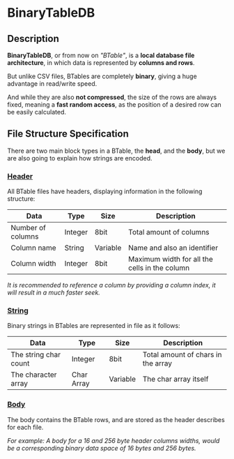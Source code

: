# BinaryTableDB

## Description
**BinaryTableDB**, or from now on *"BTable"*, is a **local database file architecture**, in which data is represented by **columns and rows**.

But unlike CSV files, BTables are completely **binary**, giving a huge advantage in read/write speed. 

And while they are also **not compressed**, the size of the rows are always fixed, meaning a **fast random access**, as the position of a desired row can be easily calculated.

## File Structure Specification
There are two main block types in a BTable, the **head**, and the **body**, but we are also going to explain how strings are encoded.

### <ins>Header</ins>
All BTable files have headers, displaying information in the following structure:

| Data                  | Type          | Size          | Description |
| -------------         | ------------- | ------------  | ----------- |
| Number of columns     | Integer       | 8bit          | Total amount of columns |
| Column name           | String        | Variable      | Name and also an identifier |
| Column width          | Integer       | 8bit          | Maximum width for all the cells in the column |

*It is recommended to reference a column by providing a column index, it will result in a much faster seek.*

### <ins>String</ins>
Binary strings in BTables are represented in file as it follows:

| Data                  | Type          | Size          | Description |
| -------------         | ------------- | ------------  | ----------- |
| The string char count | Integer       | 8bit          | Total amount of chars in the array |
| The character array   | Char Array    | Variable      | The char array itself |

### <ins>Body</ins>
The body contains the BTable rows, and are stored as the header describes for each file.

*For example: A body for a 16 and 256 byte header columns widths, would be a corresponding binary data space of 16 bytes and 256 bytes.*